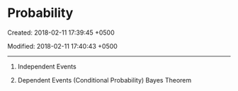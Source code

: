 # Probability

Created: 2018-02-11 17:39:45 +0500

Modified: 2018-02-11 17:40:43 +0500

---

1.  Independent Events

2.  Dependent Events (Conditional Probability)
Bayes Theorem